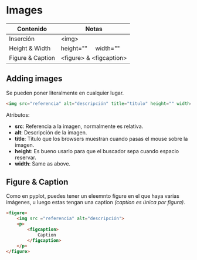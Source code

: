 # Images &nbsp;

| Contenido | Notas |
| --------- | ----- |
| Inserción | \<img> |
| Height & Width | height="" &nbsp;&nbsp;&nbsp; width="" |
| Figure & Caption | \<figure> & \<figcaption>

## Adding images
Se pueden poner literalmente en cualquier lugar.
~~~html
<img src="referencia" alt="descripción" title="título" height="" width="">
~~~
Atributos:
- **src**: Referencia a la imagen, normalmente es relativa.
- **alt**: Descripción de la imagen.
- **title**: Título que los browsers muestran cuando pasas el mouse sobre la imagen.
- **height**: Es bueno usarlo para que el buscador sepa cuando espacio reservar.
- **width**: Same as above.

## Figure & Caption
Como en pyplot, puedes tener un eleemnto figure en el que haya varias imágenes, u luego estas tengan una caption *(caption es única por figura)*.
~~~html
<figure>
    <img src ="referencia" alt="descripción">
    <p>
        <figcaption>
            Caption
        </figcaption>
    </p>
</figure>